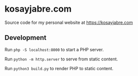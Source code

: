 # kosayjabre.com
Source code for my personal website at https://kosayjabre.com


## Development
Run `php -S localhost:8000` to start a PHP server.

Run `python -m http.server` to serve from static content.

Run `python3 build.py` to render PHP to static content.
